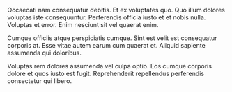 Occaecati nam consequatur debitis. Et ex voluptates quo. Quo illum dolores voluptas iste consequuntur. Perferendis officia iusto et et nobis nulla. Voluptas et error. Enim nesciunt sit vel quaerat enim.
 Cumque officiis atque perspiciatis cumque. Sint est velit est consequatur corporis at. Esse vitae autem earum cum quaerat et. Aliquid sapiente assumenda qui doloribus.
 Voluptas rem dolores assumenda vel culpa optio. Eos cumque corporis dolore et quos iusto est fugit. Reprehenderit repellendus perferendis consectetur qui libero.